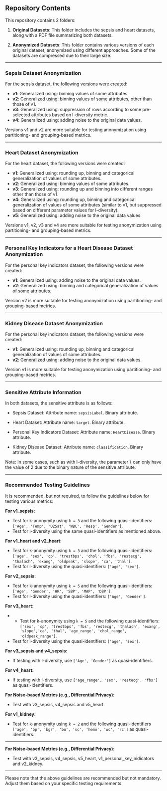 ## Repository Contents

This repository contains 2 folders:

1. **Original Datasets**: This folder includes the sepsis and heart datasets, along with a PDF file summarizing both datasets.

2. **Anonymized Datasets**: This folder contains various versions of each original dataset, anonymized using different approaches. Some of the datasets are compressed due to their large size.

---

### Sepsis Dataset Anonymization

For the sepsis dataset, the following versions were created:

- **v1**: Generalized using: binning values of some attributes.
- **v2**: Generalized using: binning values of some attributes, other than those of v1.
- **v3**: Generalized using: suppression of rows according to some pre-selected attributes based on l-diversity metric.
- **v4**: Generalized using: adding noise to the original data values.

Versions v1 and v2 are more suitable for testing anonymization using partitioning- and grouping-based metrics.

---

### Heart Dataset Anonymization

For the heart dataset, the following versions were created:

- **v1**: Generalized using: rounding up, binning and categorical generalization of values of some attributes.
- **v2**: Generalized using: binning values of some attributes.
- **v3**: Generalized using: rounding up and binning into different ranges other than those of v1.
- **v4**: Generalized using: rounding up, binning and categorical generalization of values of some attributes (similar to v1, but suppressed based on different parameter values for l-diversity).
- **v5**: Generalized using: adding noise to the original data values.

Versions v1, v2, v3 and v4 are more suitable for testing anonymization using partitioning- and grouping-based metrics.

---

### Personal Key Indicators for a Heart Disease Dataset Anonymization

For the personal key indicators dataset, the following versions were created:

- **v1**: Generalized using: adding noise to the original data values.
- **v2**: Generalized using: binning and categorical generalization of values of some attributes.


Version v2 is more suitable for testing anonymization using partitioning- and grouping-based metrics.

---

### Kidney Disease Dataset Anonymization

For the personal key indicators dataset, the following versions were created:

- **v1**: Generalized using: rounding up, binning and categorical generalization of values of some attributes.
- **v2**: Generalized using: adding noise to the original data values.


Version v1 is more suitable for testing anonymization using partitioning- and grouping-based metrics.

---

### Sensitive Attribute Information

In both datasets, the sensitive attribute is as follows:

- Sepsis Dataset: Attribute name: `sepsisLabel`. Binary attribute.

- Heart Dataset: Attribute name: `target`. Binary attribute.

- Personal Key Indicators Dataset: Attribute name: `HeartDisease`. Binary attribute.

- Kidney Disease Dataset: Attribute name: `classification`. Binary attribute.

Note: In some cases, such as with l-diversity, the parameter `l` can only have the value of 2 due to the binary nature of the sensitive attribute.

---

### Recommended Testing Guidelines

It is recommended, but not required, to follow the guidelines below for testing various metrics:

**For v1_sepsis:**

- Test for k-anonymity using `k = 3` and the following quasi-identifiers: `['Age', 'Temp', 'O2Sat', 'WBC', 'Resp', 'Gender']`.
- Test for l-diversity using the same quasi-identifiers as mentioned above.

**For v1_heart and v2_heart:**

- Test for k-anonymity using `k = 3` and the following quasi-identifiers: `['age', 'sex', 'cp', 'trestbps', 'chol', 'fbs', 'restecg', 'thalach', 'exang', 'oldpeak', 'slope', 'ca', 'thal']`.
- Test for l-diversity using the quasi-identifiers: `['age', 'sex']`.

**For v2_sepsis:**

- Test for k-anonymity using `k = 5` and the following quasi-identifiers: `['Age', 'Gender', 'HR', 'SBP', 'MAP', 'DBP']`.
- Test for l-diversity using the quasi-identifiers: `['Age', 'Gender']`.

**For v3_heart:**


- - Test for k-anonymity using `k = 5` and the following quasi-identifiers: `['sex', 'cp', 'trestbps', 'fbs', 'restecg', 'thalach', 'exang', 'slope','ca', 'thal', 'age_range', 'chol_range', 'oldpeak_range']`.
- Test for l-diversity using the quasi-identifiers: `['age', 'sex']`.

**For v3_sepsis and v4_sepsis:**

- If testing with l-diversity, use `['Age', 'Gender']` as quasi-identifiers.

**For v4_heart:**

- If testing with l-diversity, use `['age_range', 'sex', 'restecg', 'fbs']` as quasi-identifiers.

**For Noise-based Metrics (e.g., Differential Privacy):**

- Test with v3_sepsis, v4_sepsis and v5_heart.

**For v1_kidney:**

- Test for k-anonymity using `k = 2` and the following quasi-identifiers `['age', 'bp', 'bgr', 'bu', 'sc', 'hemo', 'wc', 'rc']` as quasi-identifiers.

---

**For Noise-based Metrics (e.g., Differential Privacy):**

- Test with v3_sepsis, v4_sepsis, v5_heart, v1_personal_key_nidicators and v2_kidney.

---

Please note that the above guidelines are recommended but not mandatory. Adjust them based on your specific testing requirements.


